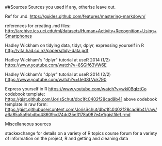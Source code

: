 









##Sources
Sources you used if any, otherise leave out.

Ref for .md: https://guides.github.com/features/mastering-markdown/

references for creating .md files:
http://archive.ics.uci.edu/ml/datasets/Human+Activity+Recognition+Using+Smartphones

Hadley Wickham on tidying data, tidyr, dplyr, expressing yourself in R
http://vita.had.co.nz/papers/tidy-data.pdf

Hadley Wickham's "dplyr" tutorial at useR 2014 (1/2)
https://www.youtube.com/watch?v=8SGif63VW6E

Hadley Wickham's "dplyr" tutorial at useR 2014 (2/2)
https://www.youtube.com/watch?v=Ue08LVuk790

Express yourself in R
https://www.youtube.com/watch?v=wki0BqlztCo    
codebook template:
https://gist.github.com/JorisSchut/dbc1fc0402f28cad9b41
above codebook template in raw form:
https://gist.githubusercontent.com/JorisSchut/dbc1fc0402f28cad9b41/raw/a6a85a5a9bbdbc48609cd74dd25e3178a087e4e1/gistfile1.rmd

Miscellaneous sources 

stackexchange for details on a variety of R topics
course forum for a variety of information on the project, R and getting and cleaning data
